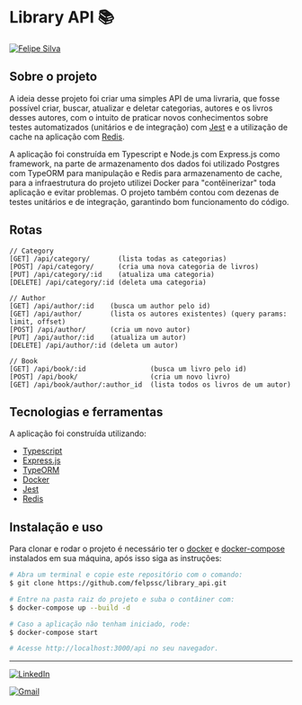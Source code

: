 # Library API 📚️

[![Felipe Silva](https://camo.githubusercontent.com/80631930a5c39268997fd1d2de66923da9dec2ff9aefedfc31851aaffe50798a/68747470733a2f2f696d672e736869656c64732e696f2f62616467652f4d61646525323062792d46656c69706525323053696c76612d3645343043393f7374796c653d666c61742d737175617265)](https://camo.githubusercontent.com/80631930a5c39268997fd1d2de66923da9dec2ff9aefedfc31851aaffe50798a/68747470733a2f2f696d672e736869656c64732e696f2f62616467652f4d61646525323062792d46656c69706525323053696c76612d3645343043393f7374796c653d666c61742d737175617265)

## Sobre o projeto

A ideia desse projeto foi criar uma simples API de uma livraria, que fosse possível criar, buscar, atualizar e deletar categorias, autores e os livros desses autores, com o intuito de praticar novos conhecimentos sobre testes automatizados (unitários e de integração) com [Jest](https://jestjs.io/pt-BR/) e a utilização de cache na aplicação com [Redis](https://redis.io/).

A aplicação foi construída em Typescript e Node.js com Express.js como framework, na parte de armazenamento dos dados foi utilizado Postgres com TypeORM para manipulação e Redis para armazenamento de cache, para a infraestrutura do projeto utilizei Docker para "contêinerizar" toda aplicação e evitar problemas. O projeto também contou com dezenas de testes unitários e de integração, garantindo bom funcionamento do código.  

## Rotas

```
// Category
[GET] /api/category/       (lista todas as categorias)
[POST] /api/category/      (cria uma nova categoria de livros)
[PUT] /api/category/:id    (atualiza uma categoria)
[DELETE] /api/category/:id (deleta uma categoria)

// Author
[GET] /api/author/:id    (busca um author pelo id)
[GET] /api/author/       (lista os autores existentes) (query params: limit, offset)
[POST] /api/author/      (cria um novo autor)
[PUT] /api/author/:id    (atualiza um autor)
[DELETE] /api/author/:id (deleta um autor)

// Book
[GET] /api/book/:id                (busca um livro pelo id)
[POST] /api/book/                  (cria um novo livro)
[GET] /api/book/author/:author_id  (lista todos os livros de um autor)
```

## Tecnologias e ferramentas

A aplicação foi construída utilizando:

- [Typescript](https://www.typescriptlang.org/)
- [Express.js](https://expressjs.com/pt-br/)
- [TypeORM](https://typeorm.io/#/)
- [Docker](https://www.docker.com/)
- [Jest](https://jestjs.io/pt-BR/)
- [Redis](https://redis.io/)

## Instalação e uso

Para clonar e rodar o projeto é necessário ter o [docker](https://www.docker.com/) e [docker-compose](https://docs.docker.com/compose/) instalados em sua máquina, após isso siga as instruções:

```bash
# Abra um terminal e copie este repositório com o comando:
$ git clone https://github.com/felpssc/library_api.git

# Entre na pasta raiz do projeto e suba o contâiner com:
$ docker-compose up --build -d

# Caso a aplicação não tenham iniciado, rode:
$ docker-compose start

# Acesse http://localhost:3000/api no seu navegador.
```

---

[![LinkedIn](https://img.shields.io/badge/-Felipe%20Silva-6E40C9?style=flat-square&logo=Linkedin&logoColor=white&link=https://https://www.linkedin.com/in/felipesilva-1/)](https://img.shields.io/badge/-Felipe%20Silva-6E40C9?style=flat-square&logo=Linkedin&logoColor=white&link=https://https://www.linkedin.com/in/felipesilva-1/)

[![Gmail](https://img.shields.io/badge/-carlosfelipesilva.fs@gmail.com-6E40C9?style=flat-square&logo=Gmail&logoColor=white&link)](mailto:carlosfelipesilva.fs@gmail.com)